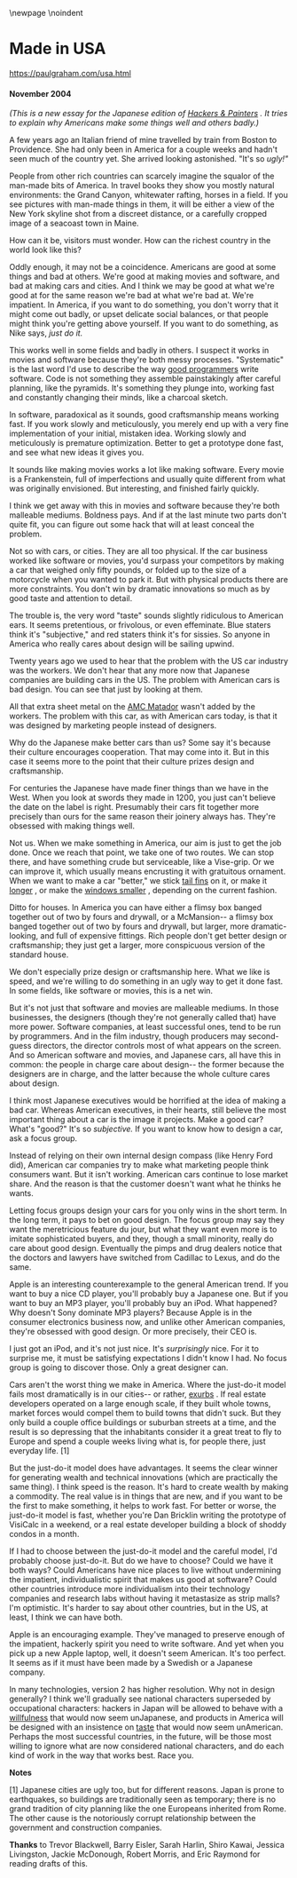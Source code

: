 \newpage
\noindent

Made in USA
===========


  

<https://paulgraham.com/usa.html>
  

#### November 2004


  

  

*(This is a new essay for the Japanese edition of
 [Hackers 
\& Painters](http://www.amazon.com/exec/obidos/tg/detail/-/0596006624) 
 .
It tries to explain why Americans make some things well 
and others badly.)* 
  

  

 A few years ago an Italian friend of mine travelled by train from
Boston to Providence. She had only been in America for a
couple weeks and hadn't seen much of the country yet. She arrived
looking astonished. "It's so
 *ugly!"* 
  

  

 People from other rich countries can scarcely imagine
the squalor of the man\-made bits of America. In travel books
they show you mostly natural environments: the Grand Canyon,
whitewater rafting, horses in a field. If you see
pictures with man\-made things in them, it will be either a
view of the New York skyline shot from a discreet distance,
or a carefully cropped image of a seacoast town in Maine.
   

  

 How can it be, visitors must wonder. How can the richest country
in the world look like this?
   

  

 Oddly enough, it may not be a coincidence. Americans are good
at some things and bad at others. We're good at making
movies and software, and bad at making cars and cities.
And I think we may be good at what we're good at for the same
reason we're bad at what we're bad at. We're impatient.
In America, if you want to do something, you don't worry that
it might come out badly, or upset delicate social balances, or
that people might think you're getting above yourself. If you
want to do something, as Nike says,
 *just do it.* 
  

  

  

  

 This works well in some fields and badly in others. I suspect
it works in movies and software because they're both messy 
processes. "Systematic"
is the last word I'd use to describe the way
 [good programmers](https://paulgraham.com/gh.html) 
 write software.
Code is not something they assemble painstakingly after
careful planning, like the pyramids. It's something they
plunge into, working fast and constantly changing their minds,
like a charcoal sketch.
   

  

 In software, paradoxical
as it sounds, good craftsmanship means working fast.
If you work slowly and meticulously,
you merely end up with a very fine implementation of your initial,
mistaken idea.
Working slowly and meticulously is
premature optimization. Better to get a
prototype done fast, and see what new ideas
it gives you.
   

  

 It sounds like making movies works a lot like making software.
Every movie is a Frankenstein, full of imperfections
and usually quite different from what was originally envisioned. 
But interesting, and finished fairly quickly.
   

  

 I think we get away with this in movies and software
because they're both malleable mediums. Boldness pays.
 And if at the last minute two parts don't quite 
fit, you can figure out some hack that will at least conceal
the problem.
   

  

 Not so with cars, or cities. They are all too physical.
If the car business worked like software or movies, you'd
surpass your competitors by making a car that weighed only
fifty pounds, or folded up to the size of a motorcycle when 
you wanted to park it. But with physical products there are
more constraints. You don't win by dramatic innovations
so much as by good taste and attention to detail.
   

  

 The trouble is, the very word "taste"
sounds slightly ridiculous to American ears.
It seems pretentious, or frivolous, or even effeminate.
Blue staters think it's "subjective," and red staters 
think it's for sissies. So anyone in America
who really cares about design will be sailing upwind.
   

  

  

  

 Twenty years ago we used to hear that the problem with
the US car industry was the workers.
We don't hear that any more now that Japanese companies
are building cars in the US. The problem with
American cars is bad design. You can see that just by
looking at them.
   

  

 All that extra sheet metal on the
 [AMC Matador](https://paulgraham.com/matador.html) 
 wasn't
added by the workers. The problem
with this car, as with American cars today, is that it was
designed by marketing people instead of designers.
   

  

 Why do the Japanese make better cars than us? Some say it's
because their culture encourages cooperation. That may come
into it. But in this case it seems more to the point that
their culture prizes design and craftsmanship.
   

  

 For centuries the Japanese have made finer things than we
have in the West. When you look at swords they
made in 1200, you just can't believe the date on the label
is right.
Presumably their cars fit together more 
precisely than ours for the same reason their joinery always has.
They're obsessed with making things well.
   

  

 Not us.
When we make something in America, our aim is just to get the 
job done. Once we reach that point, we take one of two routes.
We can stop there, and have something crude but
serviceable, like a Vise\-grip. Or we can improve it,
which usually means encrusting it with gratuitous ornament.
When we want to make a car "better,"
we stick
 [tail fins](https://paulgraham.com/59eldorado.html) 
 on it, or make it
 [longer](https://paulgraham.com/75eldorado.html) 
 , or make the
 [windows smaller](https://paulgraham.com/04magnum.html) 
 , depending on the current fashion.
   

  

 Ditto for houses. In America you can have either a flimsy box banged
together out of two by fours and drywall, or a McMansion\-\- a
flimsy box banged together out of two by fours and drywall,
but larger, more dramatic\-looking, and full of expensive fittings.
Rich people don't get better design or craftsmanship;
they just get a larger, more conspicuous version of the
standard house.
   

  

 We don't especially prize design or craftsmanship here. What
we like is speed, and we're willing to do something in an ugly
way to get it done fast. In some
fields, like software or movies, this is a net win.
   

  

 But it's not just that software and movies are malleable mediums.
In those businesses, the designers (though they're
not generally called that) have more power. 
Software companies, at least successful ones, tend to be run
by programmers. And in the film industry, though producers
may second\-guess directors, the director controls most of
what appears on the screen.
And so American software and movies, and Japanese cars, all
have this in common: the people in charge care about
design\-\- the former because the designers are in charge, and the latter
because the whole culture cares about design.
   

  

 I think most Japanese executives would be horrified at
the idea of making a bad car. Whereas American executives,
in their hearts, still believe the most important thing about
a car is the image it projects.
Make a good car? What's "good?" It's so
 *subjective.* 
 If you want to know how to design a car, ask a focus group.
   

  

 Instead of relying on their own internal design compass
(like Henry Ford did),
American car companies try to make what marketing people
think consumers want. But it isn't working. American cars continue
to lose market share. And the reason is that the customer
doesn't want what he thinks he wants.
   

  

 Letting focus groups design your cars for you 
only wins in the short term. In the long term, it pays
to bet on good design. The focus group may say they want the
meretricious feature du jour, but what they want even more is
to imitate sophisticated buyers, and they, though a
small minority, really do care about good design.
Eventually the
pimps and drug dealers notice that the doctors and lawyers
have switched from Cadillac to Lexus, and do the same.
   

  

 Apple is an interesting counterexample to the general
American trend. If you want to buy a nice CD player, you'll
probably buy a Japanese one. But if you want to buy an
MP3 player, you'll probably buy an iPod. What happened?
Why doesn't Sony dominate MP3 players? Because Apple is
in the consumer electronics business now, and unlike
other American companies, they're obsessed with good design. 
Or more precisely, their CEO is.
   

  

 I just got an iPod, and it's not just nice. It's
 *surprisingly* 
 nice. For it to surprise me, it must be
satisfying expectations I didn't know I had. No focus
group is going to discover those. Only a great 
designer can.
   

  

  

  

 Cars aren't the worst thing we make in America.
Where the just\-do\-it model fails most dramatically is in our cities\-\- or
rather,
 [exurbs](https://paulgraham.com/denver.html) 
 .
If real estate developers operated on a large enough scale, if
they built whole towns, market forces would compel
them to build towns that didn't suck. But they only build a
couple office buildings or suburban streets at a time, and the
result is so depressing that the inhabitants consider it a great
treat to fly to Europe and spend a couple weeks living what
is, for people there, just everyday life. \[1]
   

  

 But the just\-do\-it model does have advantages. It seems the clear
winner for generating wealth and technical innovations
(which are practically the same thing). I think speed is the reason.
It's hard to create wealth by making a commodity. The
real value is in things that are new, and if you want to
be the first to make something, it helps to work fast.
For better or worse, the just\-do\-it model is fast,
whether you're Dan Bricklin writing the prototype of VisiCalc in
a weekend, or a real estate developer
building a block of shoddy condos in a month.
   

  

 If I had to choose between the just\-do\-it model and the
careful model, I'd probably choose just\-do\-it.
But do we have to choose? Could we have it both ways?
Could Americans have nice
places to live without undermining the impatient, individualistic spirit
that makes us good at software? Could other countries
introduce more individualism into their technology companies
and research labs without having it metastasize as strip malls?
I'm optimistic. It's harder to
say about other countries, but in the US, at least, I think 
we can have both.
   

  

 Apple is an encouraging example. They've managed to preserve
enough of the impatient, hackerly spirit you need to write
software. And yet when
you pick up a new Apple laptop, well, it doesn't
seem American. It's too perfect. It seems as if it
must have been made by a Swedish or a Japanese company.
   

  

 In many technologies, version 2 has higher resolution. Why
not in design generally? I think we'll gradually see
national characters superseded
by occupational characters: hackers in Japan will be allowed
to behave with a
 [willfulness](https://paulgraham.com/gba.html) 
 that would now seem unJapanese,
and products in America will be designed with an
insistence on
 [taste](https://paulgraham.com/taste.html) 
 that would now seem unAmerican.
Perhaps the most successful countries, in the future, will be
those most willing to ignore what are now considered
national characters, and do each kind of work in the way
that works best. Race you.
   

  

  

  

**Notes** 
  

  

 \[1] Japanese cities are ugly too, but for different reasons.
Japan is prone to earthquakes, so buildings are traditionally
seen as temporary; there is no grand tradition of city planning
like the one Europeans inherited from Rome. The other cause is
the notoriously corrupt relationship between the government
and construction companies.
   

  

**Thanks** 
 to Trevor Blackwell, Barry Eisler, Sarah Harlin,
Shiro Kawai, Jessica Livingston, Jackie McDonough, Robert Morris, 
and Eric Raymond
for reading drafts of this.
   

  

  


